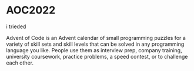 # AOC2022
i trieded


Advent of Code is an Advent calendar of small programming puzzles for a variety of skill sets and skill levels that can be 
solved in any programming language you like. People use them as interview prep, company training, 
university coursework, practice problems, a speed contest, or to challenge each other.
